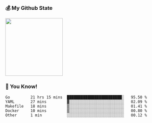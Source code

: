 ### :moneybag: My Github State

<img height="180em" src="https://github-readme-stats.vercel.app/api?username=G-Asura&show_icons=true&hide_border=true&count_private=true&include_all_commits=true" />

### :pill: You Know!
<!--START_SECTION:waka-->

```text
Go         21 hrs 15 mins  ████████████████████████░   95.50 %
YAML       27 mins         ▓░░░░░░░░░░░░░░░░░░░░░░░░   02.09 %
Makefile   18 mins         ▒░░░░░░░░░░░░░░░░░░░░░░░░   01.41 %
Docker     10 mins         ▒░░░░░░░░░░░░░░░░░░░░░░░░   00.80 %
Other      1 min           ░░░░░░░░░░░░░░░░░░░░░░░░░   00.12 %
```

<!--END_SECTION:waka-->

<!--
**G-Asura/G-Asura** is a ✨ _special_ ✨ repository because its `README.md` (this file) appears on your GitHub profile.

Here are some ideas to get you started:

- 🔭 I’m currently working on ...
- 🌱 I’m currently learning ...
- 👯 I’m looking to collaborate on ...
- 🤔 I’m looking for help with ...
- 💬 Ask me about ...
- 📫 How to reach me: ...
- 😄 Pronouns: ...
- ⚡ Fun fact: ...
-->
